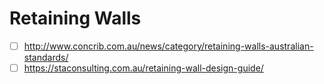 # Retaining Walls
 - [ ] http://www.concrib.com.au/news/category/retaining-walls-australian-standards/
 - [ ] https://staconsulting.com.au/retaining-wall-design-guide/
